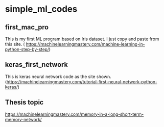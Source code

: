 # simple_ml_codes
## first_mac_pro
This is my first ML program based on Iris dataset. I just copy and paste from this site. ( https://machinelearningmastery.com/machine-learning-in-python-step-by-step/) 

## keras_first_network
This is keras neural network code as the site shown. (https://machinelearningmastery.com/tutorial-first-neural-network-python-keras/)


## Thesis topic
https://machinelearningmastery.com/memory-in-a-long-short-term-memory-network/
